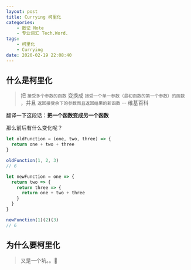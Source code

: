 ```yaml
---
layout: post
title: Currying 柯里化
categories: 
    - 散记 Note
    - 专业词汇 Tech.Word.
tags: 
    - 柯里化
    - Currying
date: 2020-02-19 22:08:40
---
```


## 什么是柯里化

> 把 `接受多个参数的函数` 变换成 `接受一个单一参数（最初函数的第一个参数）的函数` ，并且 `返回接受余下的参数而且返回结果的新函数`
> -- 维基百科
<!-- more -->

翻译一下这段话：**把一个函数变成另一个函数**

那么前后有什么变化呢？

```js oldFunction 
let oldFunction = (one, two, three) => {
  return one + two + three
}

oldFunction(1, 2, 3)
// 6
```

```js newFunction
let newFunction = one => {
  return two => {
    return three => {
      return one + two + three
    }
  }
}

newFunction(1)(2)(3)
// 6
```

## 为什么要柯里化

> 又是一个坑。。🥺